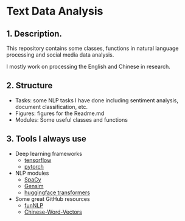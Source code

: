 # Text Data Analysis

## 1. Description.

This repository contains some classes, functions in natural language processing and social media data analysis.

I mostly work on processing the English and Chinese in research.

## 2. Structure

- Tasks: some NLP tasks I have done including sentiment analysis, document classification, etc.
- Figures: figures for the Readme.md
- Modules: Some useful classes and functions

## 3. Tools I always use

- Deep learning frameworks
  - [tensorflow](https://www.tensorflow.org/)
  - [pytorch](https://pytorch.org/)
- NLP modules
  - [SpaCy](https://spacy.io/)
  - [Gensim](https://radimrehurek.com/gensim/)
  - [huggingface transformers](https://github.com/huggingface/transformers)
- Some great GitHub resources
  - [funNLP](https://github.com/fighting41love/funNLP)
  - [Chinese-Word-Vectors](https://github.com/Embedding/Chinese-Word-Vectors)

